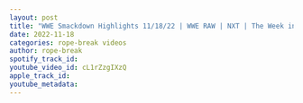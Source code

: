 ```yaml
---
layout: post
title: "WWE Smackdown Highlights 11/18/22 | WWE RAW | NXT | The Week in WWE"
date: 2022-11-18
categories: rope-break videos
author: rope-break
spotify_track_id: 
youtube_video_id: cL1rZzgIXzQ
apple_track_id: 
youtube_metadata: 
---
```


